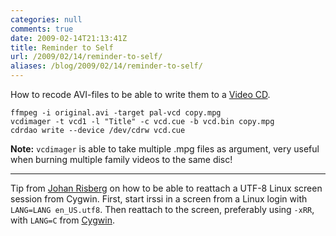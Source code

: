 ```yaml
---
categories: null
comments: true
date: 2009-02-14T21:13:41Z
title: Reminder to Self
url: /2009/02/14/reminder-to-self/
aliases: /blog/2009/02/14/reminder-to-self/
---
```


How to recode AVI-files to be able to write them to a [Video CD][1].

    ffmpeg -i original.avi -target pal-vcd copy.mpg
    vcdimager -t vcd1 -l "Title" -c vcd.cue -b vcd.bin copy.mpg
    cdrdao write --device /dev/cdrw vcd.cue

**Note:** `vcdimager` is able to take multiple .mpg files as argument,
very useful when burning multiple family videos to the same disc!

* * *

Tip from [Johan Risberg][2] on how to be able to reattach a UTF-8 Linux
screen session from Cygwin.  First, start irssi in a screen from a
Linux login with `LANG=LANG en_US.utf8`.  Then reattach to the screen,
preferably using `-xRR`, with `LANG=C` from [Cygwin][3].

[1]: http://en.wikipedia.org/wiki/Video_CD
[2]: http://nummerfem.se/
[3]: http://www.cygwin.org/cygwin

